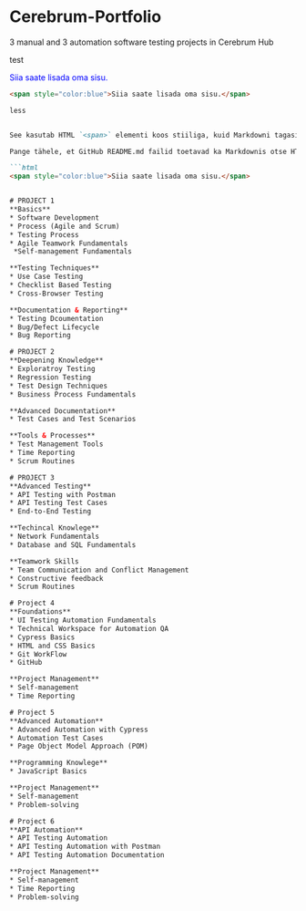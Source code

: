 # Cerebrum-Portfolio
3 manual and 3 automation software testing projects in Cerebrum Hub

<div style="backgroundColor:blue">
test
</div>

<div style="color:blue">

Siia saate lisada oma sisu.

</div>


```markdown
<span style="color:blue">Siia saate lisada oma sisu.</span>

less


See kasutab HTML `<span>` elementi koos stiiliga, kuid Markdowni tagasisidestatud koodiplokkidega (kolm tagurpidi ülakoma), et tagada, et HTML säilitatakse ja töötab GitHub README.md failis.

Pange tähele, et GitHub README.md failid toetavad ka Markdownis otse HTML-i lisamist, nii et võite proovida järgmist ilma Markdowni tagasisidestatud koodiplokita:

```html
<span style="color:blue">Siia saate lisada oma sisu.</span>


# PROJECT 1
**Basics**
* Software Development
* Process (Agile and Scrum)
* Testing Process
* Agile Teamwork Fundamentals
 *Self-management Fundamentals

**Testing Techniques**
* Use Case Testing
* Checklist Based Testing
* Cross-Browser Testing

**Documentation & Reporting**
* Testing Dcoumentation
* Bug/Defect Lifecycle
* Bug Reporting

# PROJECT 2
**Deepening Knowledge**
* Exploratroy Testing
* Regression Testing
* Test Design Techniques
* Business Process Fundamentals

**Advanced Documentation**
* Test Cases and Test Scenarios

**Tools & Processes**
* Test Management Tools
* Time Reporting
* Scrum Routines

# PROJECT 3
**Advanced Testing**
* API Testing with Postman
* API Testing Test Cases
* End-to-End Testing

**Techincal Knowlege**
* Network Fundamentals
* Database and SQL Fundamentals

**Teamwork Skills
* Team Communication and Conflict Management
* Constructive feedback
* Scrum Routines

# Project 4
**Foundations**
* UI Testing Automation Fundamentals
* Technical Workspace for Automation QA
* Cypress Basics
* HTML and CSS Basics
* Git WorkFlow
* GitHub

**Project Management**
* Self-management
* Time Reporting

# Project 5
**Advanced Automation**
* Advanced Automation with Cypress
* Automation Test Cases
* Page Object Model Approach (POM)

**Programming Knowlege**
* JavaScript Basics

**Project Management**
* Self-management
* Problem-solving

# Project 6
**API Automation**
* API Testing Automation
* API Testing Automation with Postman
* API Testing Automation Documentation

**Project Management**
* Self-management
* Time Reporting
* Problem-solving
